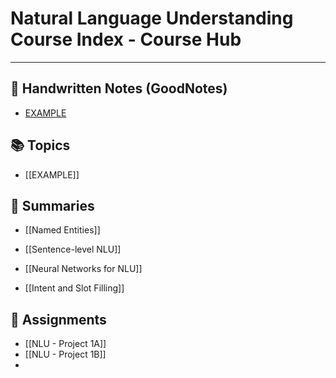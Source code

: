 # Natural Language Understanding Course Index - Course Hub
---
## 📄 Handwritten Notes (GoodNotes)
- [EXAMPLE](file:///path/to/google/drive/GoodNotes/Lecture1.pdf)

## 📚 Topics
- [[EXAMPLE]]

## 📝 Summaries
- [[Named Entities]]
- [[Sentence-level NLU]]
- [[Neural Networks for NLU]]

- [[Intent and Slot Filling]]

## 📑 Assignments
- [[NLU - Project 1A]]
- [[NLU - Project 1B]]
- 

